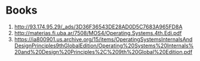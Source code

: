 # Books

1. http://93.174.95.29/_ads/3D36F36543DE28AD0D5C7683A965FD8A
2. http://materias.fi.uba.ar/7508/MOS4/Operating.Systems.4th.Edi.pdf
3. https://ia800901.us.archive.org/15/items/OperatingSystemsInternalsAndDesignPrinciples9thGlobalEdition/Operating%20Systems%20Internals%20and%20Design%20Principles%2C%209th%20Global%20Edition.pdf

